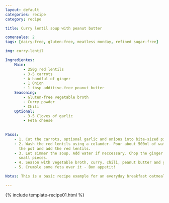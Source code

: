 ```yaml
---
layout: default
categories: recipe
category: recipe

title: Curry lentil soup with peanut butter

comensales: 2
tags: [dairy-free, gluten-free, meatless monday, refined sugar-free]

img: curry-lentil

Ingredientes:
    Main:
        - 250g red lentils
        - 3-5 carrots
        - A handful of ginger
        - 1 Onion
        - 1 tbsp additive-free peanut butter
    Seasoning:
        - Gluten-free vegetable broth
        - Curry powder
        - Chili
    Optional:
        - 3-5 Cloves of garlic
        - Feta cheese
        
  
Pasos:
    - 1. Cut the carrots, optional garlic and onions into bite-sized pieces and stew them in the pot using preferably Coconut oil, olive oil is good as well.
    - 2. Wash the red lentils using a colander. Pour about 500ml of water into
      the pot and add the red lentils.
    - 3. Let simmer the soup. Add water if neccessary. Chop the ginger into
      small pieces.
    - 4. Season with vegetable broth, curry, chili, peanut butter and ginger.
    - 5. Crumble some feta over it - Bon appetit!

Notas: This is a basic recipe example for an everyday breakfast oatmeal. The banana provides a naturally slight sweetness and the almonds valuable fats and proteins. The cocoa supplements with intense flavor and superfood character. Try using grated coconut instead of ground almonds or cinnamon instead of cocoa powder.

---
```

<!--more-->

{% include template-recipe01.html %}

